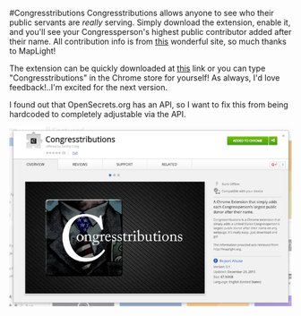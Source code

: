 #Congresstributions
Congresstributions allows anyone to see who their public servants are *really* serving. Simply download the extension, enable it, and you'll see your Congressperson's highest public contributor added after their name. All contribution info is from [this](http://maplight.org/) wonderful site, so much thanks to MapLight!  

The extension can be quickly downloaded at [this](https://chrome.google.com/webstore/detail/congresstributions/pilhmclmlbcgdanljcmiolfcbeogejpd) link or you can type  "Congresstributions" in the Chrome store for yourself! As always, I'd love feedback!..I'm excited for the next version.

I found out that OpenSecrets.org has an API, so I want to fix this from being hardcoded to completely adjustable via the API.

![Screenshot From Chrome Store](ScreenshotFromGoogleStore.png "Screenshot from Google Store") 
